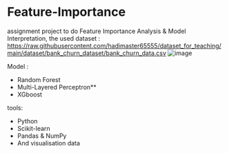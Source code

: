 # Feature-Importance
assignment project to do Feature Importance Analysis & Model Interpretation, 
the used dataset : https://raw.githubusercontent.com/hadimaster65555/dataset_for_teaching/main/dataset/bank_churn_dataset/bank_churn_data.csv
![image](https://github.com/user-attachments/assets/8b248d4c-4815-4bbb-a718-07c21cb55b50)

Model : 
* Random Forest
* Multi-Layered Perceptron**
* XGboost

  
tools: 

* Python
* Scikit-learn
* Pandas & NumPy
* And visualisation data
